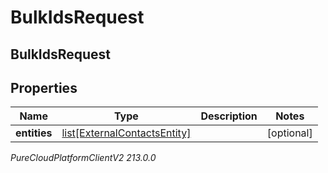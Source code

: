 # BulkIdsRequest

## BulkIdsRequest

## Properties

|Name | Type | Description | Notes|
|------------ | ------------- | ------------- | -------------|
| **entities** | [list[ExternalContactsEntity]](ExternalContactsEntity) |  | [optional] |



_PureCloudPlatformClientV2 213.0.0_
